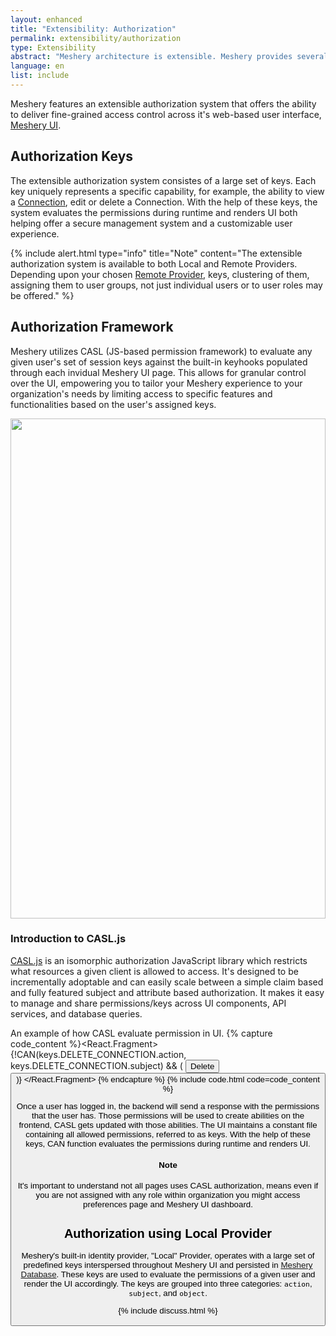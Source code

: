 ```yaml
---
layout: enhanced
title: "Extensibility: Authorization"
permalink: extensibility/authorization
type: Extensibility
abstract: "Meshery architecture is extensible. Meshery provides several extension points for working with different cloud native projects via authorization, adapters, load generators and providers."
language: en
list: include
---
```


Meshery features an extensible authorization system that offers the ability to deliver fine-grained access control across it's web-based user interface, [Meshery UI]({{site.baseurl}}/concepts/architecture).

## Authorization Keys

The extensible authorization system consistes of a large set of keys. Each key uniquely represents a specific capability, for example, the ability to view a [Connection](/concepts/logical/connections), edit or delete a Connection. With the help of these keys, the system evaluates the permissions during runtime and renders UI both helping offer a secure management system and a customizable user experience.

{% include alert.html type="info" title="Note" content="The extensible authorization system is available to both Local and Remote Providers. Depending upon your chosen <a href='/extensibility/providers'>Remote Provider</a>, keys, clustering of them, assigning them to user groups, not just individual users or to user roles may be offered." %}

## Authorization Framework

Meshery utilizes CASL (JS-based permission framework) to evaluate any given user's set of session keys against the built-in keyhooks populated through each invidual Meshery UI page. This allows for granular control over the UI, empowering you to tailor your Meshery experience to your organization's needs by limiting access to specific features and functionalities based on the user's assigned keys.

<a href="/assets/img/permission-in-UI.png">
  <img style="width:min(100%,800px)" src="/assets/img/permission-in-UI.png" />
</a>

### Introduction to CASL.js

[CASL.js](https://casl.js.org) is an isomorphic authorization JavaScript library which restricts what resources a given client is allowed to access. It's designed to be incrementally adoptable and can easily scale between a simple claim based and fully featured subject and attribute based authorization. It makes it easy to manage and share permissions/keys across UI components, API services, and database queries.

An example of how CASL evaluate permission in UI.
{% capture code_content %}<React.Fragment>
	{!CAN(keys.DELETE_CONNECTION.action, keys.DELETE_CONNECTION.subject) && (
		<Button id="delete-connection">Delete<Button/>
	)}
</React.Fragment> 
{% endcapture %}
{% include code.html code=code_content %}

 Once a user has logged in, the backend will send a response with the permissions that the user has. Those permissions will be used to create abilities on the frontend, CASL gets updated with those abilities. The UI maintains a constant file containing all allowed permissions, referred to as keys. With the help of these keys, CAN function evaluates the permissions during runtime and renders UI.

<div class="alert alert-dark" role="alert">
<h4 class="alert-heading">Note</h4>

It's important to understand not all pages uses CASL authorization, means even if you are not assigned with any role within organization you might access preferences page and Meshery UI dashboard.
</div>

## Authorization using Local Provider

Meshery's built-in identity provider, "Local" Provider, operates with a large set of predefined keys interspersed throughout Meshery UI and persisted in [Meshery Database](/concepts/architecture/database). These keys are used to evaluate the permissions of a given user and render the UI accordingly. The keys are grouped into three categories: `action`, `subject`, and `object`.

{% include discuss.html %}

